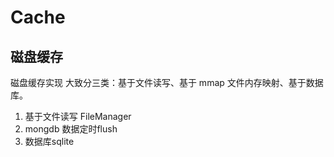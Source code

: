 # Cache

## 磁盘缓存

磁盘缓存实现 大致分三类：基于文件读写、基于 mmap 文件内存映射、基于数据库。

1. 基于文件读写 FileManager
2. mongdb 数据定时flush
3. 数据库sqlite
